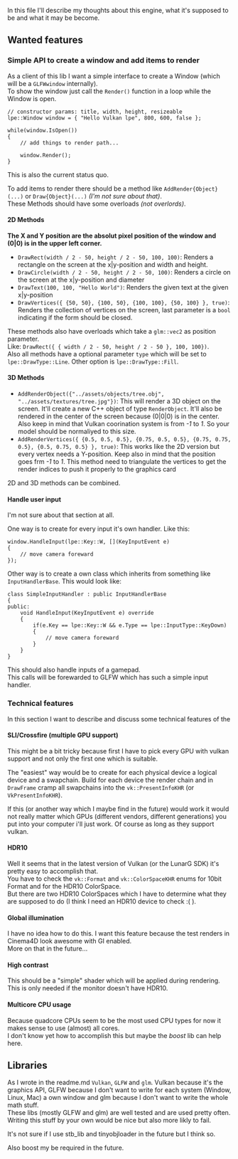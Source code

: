 In this file I'll describe my thoughts about this engine, what it's supposed to be and what it may be become.

## Wanted features

### Simple API to create a window and add items to render

As a client of this lib I want a simple interface to create a Window (which will be a ```GLFWwindow``` internally).  
To show the window just call the ```Render()``` function in a loop while the Window is open.

```
// constructor params: title, width, height, resizeable
lpe::Window window = { "Hello Vulkan lpe", 800, 600, false };

while(window.IsOpen())
{
    // add things to render path...
    
    window.Render();
}
```

This is also the current status quo.

To add items to render there should be a method like ```AddRender{Object}(...)``` or ```Draw{Object}(...)``` *(I'm not sure about that)*.  
These Methods should have some overloads *(not overlords)*.

#### 2D Methods

**The X and Y position are the absolut pixel position of the window and (0|0) is in the upper left corner.**

* ```DrawRect(width / 2 - 50, height / 2 - 50, 100, 100)```: Renders a rectangle on the screen at the x|y-position and width and height.
* ```DrawCircle(width / 2 - 50, height / 2 - 50, 100)```:  Renders a circle on the screen at the x|y-position and diameter
* ```DrawText(100, 100, "Hello World")```: Renders the given text at the given x|y-position
* ```DrawVertices({ {50, 50}, {100, 50}, {100, 100}, {50, 100} }, true)```: Renders the collection of vertices on the screen, last parameter is a ```bool``` indicating if the form should be closed.

These methods also have overloads which take a ```glm::vec2``` as position parameter.  
Like: ```DrawRect({ { width / 2 - 50, height / 2 - 50 }, 100, 100})```.  
Also all methods have a optional parameter ```type``` which will be set to ```lpe::DrawType::Line```.
Other option is ```lpe::DrawType::Fill```.

#### 3D Methods

* ```AddRenderObject({"../assets/objects/tree.obj", "../assets/textures/tree.jpg"})```: This will render a 3D object on the screen. It'll create a new C++ object of type ```RenderObject```. It'll also be rendered in the center of the screen because (0|0|0) is in the center. Also keep in mind that Vulkan coorination system is from *-1* to *1*. So your model should be normaliyed to this size.
* ```AddRenderVertices({ {0.5, 0.5, 0.5}, {0.75, 0.5, 0.5}, {0.75, 0.75, 0.5}, {0.5, 0.75, 0.5} }, true)```: This works like the 2D version but every vertex needs a Y-position. Keep also in mind that the position goes frm *-1* to *1*. This method need to triangulate the vertices to get the render indices to push it properly to the graphics card

2D and 3D methods can be combined.

#### Handle user input

I'm not sure about that section at all.

One way is to create for every input it's own handler. Like this:
```
window.HandleInput(lpe::Key::W, [](KeyInputEvent e)
{
    // move camera foreward
});
```

Other way is to create a own class which inherits from something like ```InputHandlerBase```. This would look like:
```
class SimpleInputHandler : public InputHandlerBase 
{
public:
    void HandleInput(KeyInputEvent e) override
    {
        if(e.Key == lpe::Key::W && e.Type == lpe::InputType::KeyDown)
        {
            // move camera foreward
        }
    }
}
```

This should also handle inputs of a gamepad.  
This calls will be forewarded to GLFW which has such a simple input handler.

### Technical features

In this section I want to describe and discuss some technical features of the 

#### SLI/Crossfire (multiple GPU support)

This might be a bit tricky because first I have to pick every GPU with vulkan support and not only the first one which is suitable.  

The "easiest" way would be to create for each physical device a logical device and a swapchain. Build for each device the render chain and 
in ```DrawFrame``` cramp all swapchains into the ```vk::PresentInfoKHR``` (or ```VkPresentInfoKHR```).

If this (or another way which I maybe find in the future) would work it would not really matter which GPUs (different vendors, different generations) you put into your computer i'll just work.
Of course as long as they support vulkan.

#### HDR10

Well it seems that in the latest version of Vulkan (or the LunarG SDK) it's pretty easy to accomplish that.  
You have to check the ```vk::Format``` and ```vk::ColorSpaceKHR``` enums for 10bit Format and for the HDR10 ColorSpace.  
But there are two HDR10 ColorSpaces which I have to determine what they are supposed to do (I think I need an HDR10 device to check :( ).

#### Global illumination

I have no idea how to do this. I want this feature because the test renders in Cinema4D look awesome with GI enabled.  
More on that in the future...

#### High contrast

This should be a "simple" shader which will be applied during rendering. This is only needed if the monitor doesn't have HDR10.

#### Multicore CPU usage

Because quadcore CPUs seem to be the most used CPU types for now it makes sense to use (almost) all cores.  
I don't know yet how to accomplish this but maybe the *boost* lib can help here.

## Libraries

As I wrote in the readme.md ```Vulkan```, ```GLFW``` and ```glm```. Vulkan because it's the graphics API, GLFW because I don't want to write for each system (Window, Linux, Mac) a own window and glm because I don't want to write the whole math stuff.  
These libs (mostly GLFW and glm) are well tested and are used pretty often. Writing this stuff by your own would be nice but also more likly to fail.

It's not sure if I use stb_lib and tinyobjloader in the future but I think so.  

Also boost my be required in the future.
